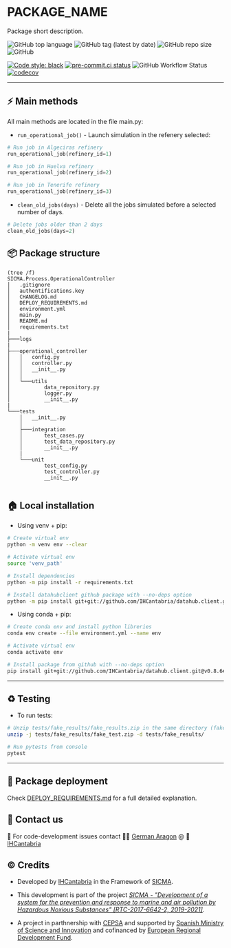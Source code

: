 
# PACKAGE_NAME
Package short description.

![GitHub top language](https://img.shields.io/github/languages/top/aragong/Python-skeleton?style=plastic)
![GitHub tag (latest by date)](https://img.shields.io/github/v/tag/aragong/Python-skeleton?label=latest%20tag&style=plastic)
![GitHub repo size](https://img.shields.io/github/repo-size/aragong/Python-skeleton?style=plastic)
![GitHub](https://img.shields.io/github/license/aragong/Python-skeleton?style=plastic)

[![Code style: black](https://img.shields.io/badge/code%20style-black-000000.svg)](https://github.com/psf/black)
[![pre-commit.ci status](https://results.pre-commit.ci/badge/github/aragong/Python-skeleton/main.svg)](https://results.pre-commit.ci/latest/github/aragong/Python-skeleton/main)
![GitHub Workflow Status](https://img.shields.io/github/workflow/status/aragong/Python-skeleton/CI?label=CI%20build&style=plastic)
[![codecov](https://codecov.io/gh/aragong/Python-skeleton/branch/main/graph/badge.svg)](https://codecov.io/gh/aragong/Python-skeleton)

---
## :zap: Main methods
All main methods are located in the file main.py:
* `run_operational_job()` - Launch simulation in the refenery selected:
```python
# Run job in Algeciras refinery
run_operational_job(refinery_id=1)

# Run job in Huelva refinery
run_operational_job(refinery_id=2)

# Run job in Tenerife refinery
run_operational_job(refinery_id=3)
```
* `clean_old_jobs(days)` - Delete all the jobs simulated before a selected number of days.
```python
# Delete jobs older than 2 days 
clean_old_jobs(days=2)
```

## :package: Package structure
````
(tree /f)
SICMA.Process.OperationalController
│   .gitignore
│   authentifications.key
│   CHANGELOG.md
│   DEPLOY_REQUIREMENTS.md
│   environment.yml
│   main.py
│   README.md
│   requirements.txt
|
├───logs
|
├───operational_controller
│   │   config.py
│   │   controller.py
│   │   __init__.py
│   │
│   └───utils
│           data_repository.py
│           logger.py
│           __init__.py
|
└───tests
    │   __init__.py
    │
    ├───integration
    │       test_cases.py
    │       test_data_repository.py
    │       __init__.py
    |
    └───unit
            test_config.py
            test_controller.py
            __init__.py
            
````
## :house: Local installation

* Using venv + pip:
```bash
# Create virtual env  
python -m venv env --clear

# Activate virtual env
source 'venv_path'

# Install dependencies
python -m pip install -r requirements.txt

# Install datahubclient github package with --no-deps option
python -m pip install git+git://github.com/IHCantabria/datahub.client.git@v0.8.6#egg=datahubClient --no-deps
```

* Using conda + pip:
```bash
# Create conda env and install python libreries
conda env create --file environment.yml --name env

# Activate virtual env
conda activate env

# Install package from github with --no-deps option
pip install git+git://github.com/IHCantabria/datahub.client.git@v0.8.6#egg=datahubClient --no-deps

```
---
## :recycle: Testing
* To run tests:
```bash
# Unzip tests/fake_results/fake_results.zip in the same directory (fake_inputs/) and run pytest
unzip -j tests/fake_results/fake_test.zip -d tests/fake_results/

# Run pytests from console
pytest
```
---

## :rocket: Package deployment
Check [DEPLOY_REQUIREMENTS.md](https://github.com/IHCantabria/SICMA.Process.OperationalController/blob/main/DEPLOY_REQUIREMENTS.md) for a full detailed explanation.

## :incoming_envelope: Contact us

:snake: For code-development issues contact :man_technologist: [German Aragon](https://ihcantabria.com/en/directorio-personal/investigador/german-aragon/) @ :office: [IHCantabria](https://github.com/IHCantabria)


## :copyright: Credits

*  Developed by [IHCantabria](https://github.com/IHCantabria) in the Framework of [SICMA](https://sicma.ihcantabria.es/en/).

* This development is part of the project *[SICMA - "Development of a system for the prevention and response to marine and air pollution by Hazardous Noxious Substances" [RTC-2017-6642-2, 2019-2021]](https://sicma.ihcantabria.es/en/).*

* A project in parthnership with [CEPSA](https://www.cepsa.com/en) and supported by [Spanish Ministry of Science and Innovation](https://www.ciencia.gob.es/portal/site/MICINN?lang_choosen=en) and cofinanced by [European Regional Development Fund](https://ec.europa.eu/regional_policy/en/funding/erdf/).

